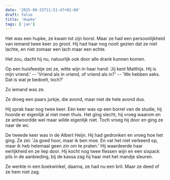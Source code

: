 ```yaml
---
date: '2025-09-25T11:51:47+02:00'
draft: false
title: 'Hupke'
tags: ['jan']
---
```


Het was een hupke, ze kwam tot zijn borst. Maar ze had een persoonlijkheid van iemand twee keer zo groot. Hij had haar nog nooit gezien dat ze niet lachte, en niet zomaar een lach maar een echte.

Het zou, dacht hij nu, natuurlijk ook door alle drank kunnen komen.

Op een huisfeestje zei ze, witte wijn in haar hand: 'Jij kent Matthijs. Hij is mijn vriend.' -- 'Vriend als in vriend, of vriend als in?' -- 'We hebben seks. Dat is wat je bedoelt, toch?'

Zo iemand was ze.

Ze droeg een paars jurkje, die avond, maar niet de hele avond dus. 

Hij sprak haar nog twee keer. Eén keer was op een borrel van de studie, hij hoorde er eigenlijk al niet meer thuis. Het ging slecht, hij vroeg waarom en ze antwoordde wel maar wilde eigenlijk niet. Toch vroeg hij door en ging ze naar de wc.

De tweede keer was in de Albert Heijn. Hij had gedronken en vroeg hoe het ging. Ze zei: 'Ja goed hoor, maar ik ben moe. En vat het niet verkeerd op, maar ik heb helemaal geen zin om te praten.' Hij waardeerde haar eerlijkheid en ze liep door. Hij kocht nog twee flessen wijn en een sixpack pils in de aanbieding, bij de kassa zag hij haar met het mandje sleuren.

Ze werkte in een boekwinkel, daarna, ze had nu een bril. Maar ze deed of ze hem niet zag.